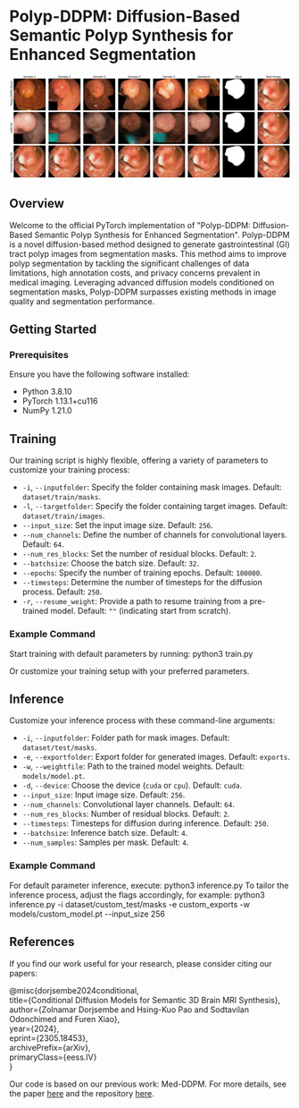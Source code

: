 <!-- #region -->
# Polyp-DDPM: Diffusion-Based Semantic Polyp Synthesis for Enhanced Segmentation

![Polyp-DDPM comparison](./figure.png "Comparison of synthetic images")

## Overview

Welcome to the official PyTorch implementation of "Polyp-DDPM: Diffusion-Based Semantic Polyp Synthesis for Enhanced Segmentation". Polyp-DDPM is a novel diffusion-based method designed to generate gastrointestinal (GI) tract polyp images from segmentation masks. This method aims to improve polyp segmentation by tackling the significant challenges of data limitations, high annotation costs, and privacy concerns prevalent in medical imaging. Leveraging advanced diffusion models conditioned on segmentation masks, Polyp-DDPM surpasses existing methods in image quality and segmentation performance.

## Getting Started

### Prerequisites

Ensure you have the following software installed:

- Python 3.8.10
- PyTorch 1.13.1+cu116
- NumPy 1.21.0

## Training

Our training script is highly flexible, offering a variety of parameters to customize your training process:

- `-i`, `--inputfolder`: Specify the folder containing mask images. Default: `dataset/train/masks`.
- `-l`, `--targetfolder`: Specify the folder containing target images. Default: `dataset/train/images`.
- `--input_size`: Set the input image size. Default: `256`.
- `--num_channels`: Define the number of channels for convolutional layers. Default: `64`.
- `--num_res_blocks`: Set the number of residual blocks. Default: `2`.
- `--batchsize`: Choose the batch size. Default: `32`.
- `--epochs`: Specify the number of training epochs. Default: `100000`.
- `--timesteps`: Determine the number of timesteps for the diffusion process. Default: `250`.
- `-r`, `--resume_weight`: Provide a path to resume training from a pre-trained model. Default: `""` (indicating start from scratch).

### Example Command

Start training with default parameters by running: python3 train.py

Or customize your training setup with your preferred parameters.

## Inference

Customize your inference process with these command-line arguments:

- `-i`, `--inputfolder`: Folder path for mask images. Default: `dataset/test/masks`.
- `-e`, `--exportfolder`: Export folder for generated images. Default: `exports`.
- `-w`, `--weightfile`: Path to the trained model weights. Default: `models/model.pt`.
- `-d`, `--device`: Choose the device (`cuda` or `cpu`). Default: `cuda`.
- `--input_size`: Input image size. Default: `256`.
- `--num_channels`: Convolutional layer channels. Default: `64`.
- `--num_res_blocks`: Number of residual blocks. Default: `2`.
- `--timesteps`: Timesteps for diffusion during inference. Default: `250`.
- `--batchsize`: Inference batch size. Default: `4`.
- `--num_samples`: Samples per mask. Default: `4`.

### Example Command

For default parameter inference, execute: python3 inference.py
To tailor the inference process, adjust the flags accordingly, for example:
python3 inference.py -i dataset/custom_test/masks -e custom_exports -w models/custom_model.pt --input_size 256


## References

If you find our work useful for your research, please consider citing our papers:

@misc{dorjsembe2024conditional,\
      title={Conditional Diffusion Models for Semantic 3D Brain MRI Synthesis}, \
      author={Zolnamar Dorjsembe and Hsing-Kuo Pao and Sodtavilan Odonchimed and Furen Xiao},\
      year={2024},\
      eprint={2305.18453},\
      archivePrefix={arXiv},\
      primaryClass={eess.IV}\
}


Our code is based on our previous work: Med-DDPM. For more details, see the paper [here](https://arxiv.org/abs/2305.18453) and the repository [here](https://github.com/mobaidoctor/med-ddpm).




<!-- #endregion -->

```python

```
